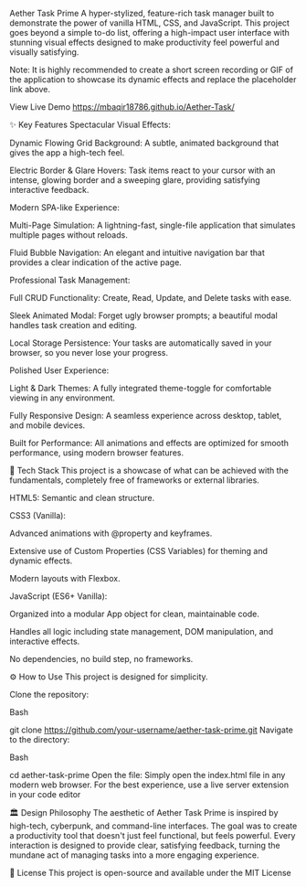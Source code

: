 Aether Task Prime
A hyper-stylized, feature-rich task manager built to demonstrate the power of vanilla HTML, CSS, and JavaScript. This project goes beyond a simple to-do list, offering a high-impact user interface with stunning visual effects designed to make productivity feel powerful and visually satisfying.

Note: It is highly recommended to create a short screen recording or GIF of the application to showcase its dynamic effects and replace the placeholder link above.

View Live Demo
https://mbaqir18786.github.io/Aether-Task/

✨ Key Features
Spectacular Visual Effects:

Dynamic Flowing Grid Background: A subtle, animated background that gives the app a high-tech feel.

Electric Border & Glare Hovers: Task items react to your cursor with an intense, glowing border and a sweeping glare, providing satisfying interactive feedback.

Modern SPA-like Experience:

Multi-Page Simulation: A lightning-fast, single-file application that simulates multiple pages without reloads.

Fluid Bubble Navigation: An elegant and intuitive navigation bar that provides a clear indication of the active page.

Professional Task Management:

Full CRUD Functionality: Create, Read, Update, and Delete tasks with ease.

Sleek Animated Modal: Forget ugly browser prompts; a beautiful modal handles task creation and editing.

Local Storage Persistence: Your tasks are automatically saved in your browser, so you never lose your progress.

Polished User Experience:

Light & Dark Themes: A fully integrated theme-toggle for comfortable viewing in any environment.

Fully Responsive Design: A seamless experience across desktop, tablet, and mobile devices.

Built for Performance: All animations and effects are optimized for smooth performance, using modern browser features.

🚀 Tech Stack
This project is a showcase of what can be achieved with the fundamentals, completely free of frameworks or external libraries.

HTML5: Semantic and clean structure.

CSS3 (Vanilla):

Advanced animations with @property and keyframes.

Extensive use of Custom Properties (CSS Variables) for theming and dynamic effects.

Modern layouts with Flexbox.

JavaScript (ES6+ Vanilla):

Organized into a modular App object for clean, maintainable code.

Handles all logic including state management, DOM manipulation, and interactive effects.

No dependencies, no build step, no frameworks.

⚙️ How to Use
This project is designed for simplicity.

Clone the repository:

Bash

git clone https://github.com/your-username/aether-task-prime.git
Navigate to the directory:

Bash

cd aether-task-prime
Open the file:
Simply open the index.html file in any modern web browser. For the best experience, use a live server extension in your code editor

🏛️ Design Philosophy
The aesthetic of Aether Task Prime is inspired by high-tech, cyberpunk, and command-line interfaces. The goal was to create a productivity tool that doesn't just feel functional, but feels powerful. Every interaction is designed to provide clear, satisfying feedback, turning the mundane act of managing tasks into a more engaging experience.

📄 License
This project is open-source and available under the MIT License
